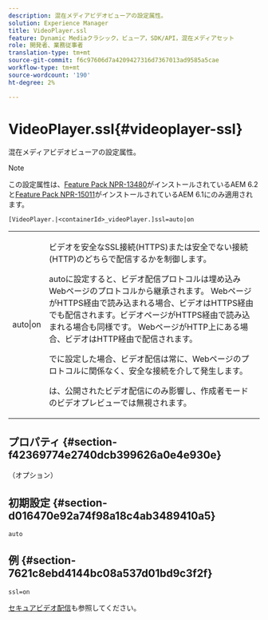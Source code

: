 ```yaml
---
description: 混在メディアビデオビューアの設定属性。
solution: Experience Manager
title: VideoPlayer.ssl
feature: Dynamic Mediaクラシック，ビューア，SDK/API，混在メディアセット
role: 開発者、業務従事者
translation-type: tm+mt
source-git-commit: f6c97606d7a4209427316d7367013ad9585a5cae
workflow-type: tm+mt
source-wordcount: '190'
ht-degree: 2%

---
```



# VideoPlayer.ssl{#videoplayer-ssl}

混在メディアビデオビューアの設定属性。

>[!NOTE]
>
>この設定属性は、[Feature Pack NPR-13480](https://www.adobeaemcloud.com/content/marketplace/marketplaceProxy.html?packagePath=/content/companies/public/adobe/packages/cq620/featurepack/cq-6.2.0-featurepack-13480)がインストールされているAEM 6.2と[Feature Pack NPR-15011](https://www.adobeaemcloud.com/content/marketplace/marketplaceProxy.html?packagePath=/content/companies/public/adobe/packages/cq610/featurepack/cq-6.1.0-featurepack-15011)がインストールされているAEM 6.1にのみ適用されます。

`[VideoPlayer.|<containerId>_videoPlayer.]ssl=auto|on`

<table id="table_C616483932C2482CA9794DDD7313FD7C"> 
 <tbody> 
  <tr> 
   <td colname="col1"> <p> <span class="codeph"> auto|on</span> </p> </td> 
   <td colname="col2"> <p> ビデオを安全なSSL接続(HTTPS)または安全でない接続(HTTP)のどちらで配信するかを制御します。 </p> <p><span class="codeph"> auto</span>に設定すると、ビデオ配信プロトコルは埋め込みWebページのプロトコルから継承されます。 WebページがHTTPS経由で読み込まれる場合、ビデオはHTTPS経由でも配信されます。ビデオページがHTTPS経由で読み込まれる場合も同様です。 WebページがHTTP上にある場合、ビデオはHTTP経由で配信されます。 </p> <p></span>で<span class="codeph">に設定した場合、ビデオ配信は常に、Webページのプロトコルに関係なく、安全な接続を介して発生します。 </span></p> <p>は、公開されたビデオ配信にのみ影響し、作成者モードのビデオプレビューでは無視されます。 </p> </td> 
  </tr> 
 </tbody> 
</table>

## プロパティ {#section-f42369774e2740dcb399626a0e4e930e}

（オプション）

## 初期設定 {#section-d016470e92a74f98a18c4ab3489410a5}

`auto`

## 例 {#section-7621c8ebd4144bc08a537d01bd9c3f2f}

```
ssl=on
```

<!--<a id="section_5943AC73316749C68761FF7F74DA7547"></a>-->

[セキュアビデオ配信](../../../c-html5-s7-aem-asset-viewers/c-html5-mixedmedia-viewer-about/c-html5-mixedmedia-viewer-securevideodelivery.md#concept-4d155111df9f469aa6c6d7b41e959dcb)も参照してください。
